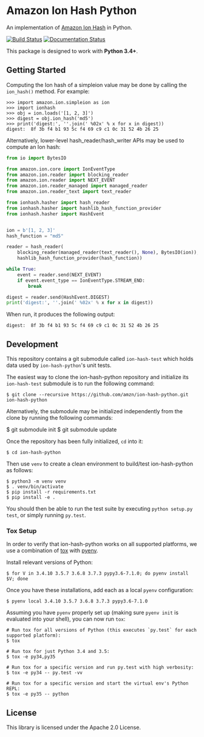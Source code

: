# Amazon Ion Hash Python
An implementation of [Amazon Ion Hash](http://amzn.github.io/ion-hash) in Python.

[![Build Status](https://travis-ci.org/amzn/ion-hash-python.svg?branch=master)](https://travis-ci.org/amzn/ion-hash-python)
[![Documentation Status](https://readthedocs.org/projects/ion-hash-python/badge/?version=latest)](https://ion-hash-python.readthedocs.io/en/latest/?badge=latest)

This package is designed to work with **Python 3.4+**.

## Getting Started

Computing the Ion hash of a simpleion value may be done by calling the `ion_hash()` method.  For example:

```
>>> import amazon.ion.simpleion as ion
>>> import ionhash
>>> obj = ion.loads('[1, 2, 3]')
>>> digest = obj.ion_hash('md5')
>>> print('digest:', ''.join(' %02x' % x for x in digest))
digest:  8f 3b f4 b1 93 5c f4 69 c9 c1 0c 31 52 4b 26 25
```

Alternatively, lower-level hash_reader/hash_writer APIs may be used to compute an Ion hash:

```python
from io import BytesIO

from amazon.ion.core import IonEventType
from amazon.ion.reader import blocking_reader
from amazon.ion.reader import NEXT_EVENT
from amazon.ion.reader_managed import managed_reader
from amazon.ion.reader_text import text_reader

from ionhash.hasher import hash_reader
from ionhash.hasher import hashlib_hash_function_provider
from ionhash.hasher import HashEvent


ion = b'[1, 2, 3]'
hash_function = "md5"

reader = hash_reader(
    blocking_reader(managed_reader(text_reader(), None), BytesIO(ion)),
    hashlib_hash_function_provider(hash_function))

while True:
    event = reader.send(NEXT_EVENT)
    if event.event_type == IonEventType.STREAM_END:
        break

digest = reader.send(HashEvent.DIGEST)
print('digest:', ''.join(' %02x' % x for x in digest))
```

When run, it produces the following output:
```
digest:  8f 3b f4 b1 93 5c f4 69 c9 c1 0c 31 52 4b 26 25
```

## Development

This repository contains a git submodule called `ion-hash-test` which holds data used by `ion-hash-python`'s unit tests.

The easiest way to clone the ion-hash-python repository and initialize its `ion-hash-test` submodule is to run the 
following command:

```
$ git clone --recursive https://github.com/amzn/ion-hash-python.git ion-hash-python
```

Alternatively, the submodule may be initialized independently from the clone by running the following commands:

$ git submodule init
$ git submodule update

Once the repository has been fully initialized, `cd` into it:

```
$ cd ion-hash-python
```

Then use `venv` to create a clean environment to build/test ion-hash-python as follows:

```
$ python3 -m venv venv
$ . venv/bin/activate
$ pip install -r requirements.txt
$ pip install -e .
```

You should then be able to run the test suite by executing `python setup.py test`, or simply running `py.test`.

### Tox Setup
In order to verify that ion-hash-python works on all supported platforms, we use a combination
of [tox](http://tox.readthedocs.io/en/latest/) with [pyenv](https://github.com/yyuu/pyenv).

Install relevant versions of Python:
```
$ for V in 3.4.10 3.5.7 3.6.8 3.7.3 pypy3.6-7.1.0; do pyenv install $V; done
```

Once you have these installations, add each as a local `pyenv` configuration:
```
$ pyenv local 3.4.10 3.5.7 3.6.8 3.7.3 pypy3.6-7.1.0
```

Assuming you have `pyenv` properly set up (making sure `pyenv init` is evaluated into your shell),
you can now run `tox`:

```
# Run tox for all versions of Python (this executes `py.test` for each supported platform):
$ tox

# Run tox for just Python 3.4 and 3.5:
$ tox -e py34,py35

# Run tox for a specific version and run py.test with high verbosity:
$ tox -e py34 -- py.test -vv

# Run tox for a specific version and start the virtual env's Python REPL:
$ tox -e py35 -- python
```

## License

This library is licensed under the Apache 2.0 License. 

